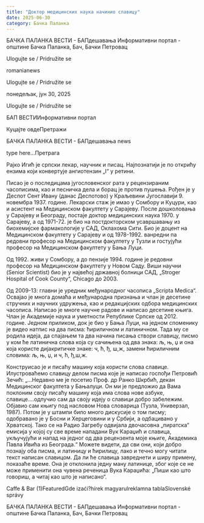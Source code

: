 ```yaml
---
title: "Доктор медицинских наука начинио славицу"
date: 2025-06-30
category: Бачка Паланка
---
```


БАЧКА ПАЛАНКА ВЕСТИ - БАПдешавања Информативни портал - општине Бачка Паланка, Бач, Бачки Петровац

Ulogujte se / Pridružite se

romanianews

Ulogujte se / Pridružite se

понедељак, јун 30, 2025

Ulogujte se / Pridružite se

БАП ВЕСТИИнформативни портал

Куцајте овдеПретражи

БАЧКА ПАЛАНКА ВЕСТИ - БАПдешавања news

type here...Претрага

Рајко Игић је српски лекар, научник и писац. Најпознатији је по открићу ензима који конвертује ангиотензин „I“ у ретини.

Писао је о последицама југословенског рата у рецензираним часописима, као и песничка дела и борац је против пушења. Рођен је у Деспот Сент Ивану (данас Деспотово) у Краљевини Југославији 9. новембра 1937. године. Лекарски стаж је имао у Сомбору и Куцури, као и асистент на Медицинском факултету у Сарајеву. После дошколовања у Сарајеву и Београду, постаје доктор медицинских наука 1970. у Сарајеву, а од 1971-72. је био на постдокторском усавршавању из биохемијске фармакологије у САД, Оклахома Сити.
Био је доцент на Медицинском факултету у Сарајеву и од 1978-1992. ванредни па редовни професор на Медицинском факултету у Тузли и гостујући професор на Медицинском факултету у Бања Луци.


Од 1992. живи у Сомбору, а до пензије 1994. године је редовни професор на Медицинском факултету у Новом Саду. Виши научни (Senior Scientist) био је у највећој државној болници САД, „Stroger Hospital of Cook County“, Chicago до 2003.


Од 2009-13: главни је уредник међународног часописа „Scripta Medica“. Освајао је многа домаћа и међународна признања и члан је десетине стручних и научних удружења, као и редакцијских одбора медицинских часописа.
Написао је многе научне радове и написао десетине књига. Члан је Академије наука и уметности Републике Српске од 2012. године. Једном приликом, док је био у Бања Луци, на једном споменику је видео натпис на два писма: ћириличном и латиничном. Тада му се родила идеја, да спајањем та два начина писања створи славицу, писмо у ком ће латинична слова која су сачињена од два знака: љ, њ, џ и она која користе дијакритичке знаке: ч, ћ, ђ, ш,ж, замени ћириличним словима: љ, њ, џ, и ч, ћ, ђ,ш,ж.


Конструисао је и писаћу машину која користи слова славице. Илустроваћемо славицу делом писма које је написао госпођи Петровић Зечић: „…Недавно ме је посетио Проф. др Ранко Шкрбић, декан Медицинског факултета у Бањалуци. Он ми је предложио да Вама поклоним своју писаћу машину која има слова нове азбуке, славице….одлучио сам да своју идеју о славици добро забележим. Објавио сам књигу под насловом Нова словарица (Тузла, Универзал, 1987). Потом је у штампи било много дискусије о том писму; одобравано је у Босни и Херцеговини и у Србији, а одбацивано у Хрватској. Тако се на Радио Загребу одвијала двочасовна „пиратска“ емисија у којој су све време нападани Вук Караџић и славица, укључујући и напад на једног од два рецензента моје књиге, Академика Павла Ивића из Београда.“
Можете видети, да сви они, који добро познају оба писма, и латиницу и ћирилицу, лако и течно могу читати текст написан славицом. Да ли ће славица завреднети и ширу примену, показаће време. Она је отклонила једну ману латинице, због које се не може применити она чувена реченица Вука Караџића: „Пиши као што говориш, а читај као што је написано“.

Caffe & Bar (1)FeaturedGde izaći?hírek magyarulreklamna tablaSlovenské správy

БАЧКА ПАЛАНКА ВЕСТИ - БАПдешавања Информативни портал - општине Бачка Паланка, Бач, Бачки Петровац
